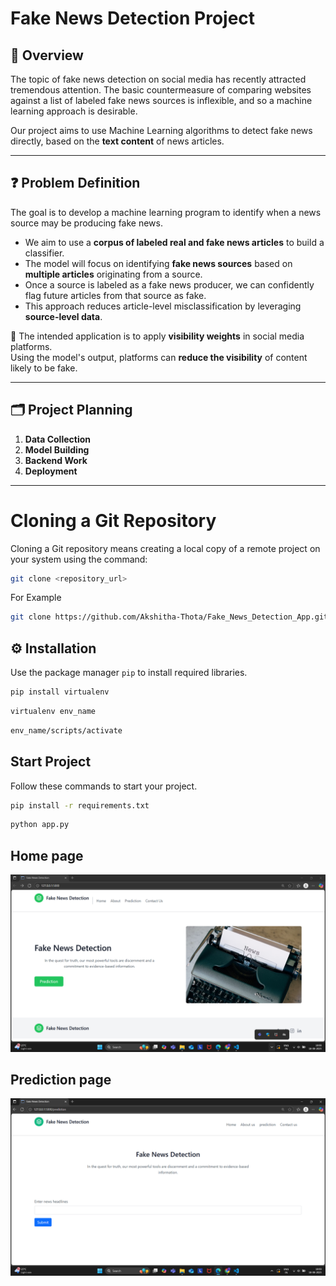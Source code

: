 # Fake News Detection Project

## 📌 Overview

The topic of fake news detection on social media has recently attracted tremendous attention. The basic countermeasure of comparing websites against a list of labeled fake news sources is inflexible, and so a machine learning approach is desirable.

Our project aims to use Machine Learning algorithms to detect fake news directly, based on the **text content** of news articles.

---

## ❓ Problem Definition

The goal is to develop a machine learning program to identify when a news source may be producing fake news.

- We aim to use a **corpus of labeled real and fake news articles** to build a classifier.
- The model will focus on identifying **fake news sources** based on **multiple articles** originating from a source.
- Once a source is labeled as a fake news producer, we can confidently flag future articles from that source as fake.
- This approach reduces article-level misclassification by leveraging **source-level data**.

📌 The intended application is to apply **visibility weights** in social media platforms.  
Using the model's output, platforms can **reduce the visibility** of content likely to be fake.

---

## 🗂️ Project Planning

1. **Data Collection**
2. **Model Building**
3. **Backend Work**
4. **Deployment**


---
# Cloning a Git Repository

Cloning a Git repository means creating a local copy of a remote project on your system using the command:

```bash
git clone <repository_url>
```
For Example 

```bash
git clone https://github.com/Akshitha-Thota/Fake_News_Detection_App.git
```
## ⚙️ Installation

Use the package manager `pip` to install required libraries.

```bash
pip install virtualenv
```
```bash
virtualenv env_name
```
```bash
env_name/scripts/activate
```
## Start Project

Follow these commands to start your project.

```bash
pip install -r requirements.txt
```
```bash
python app.py
```
## Home page

![Test Image 1](https://github.com/Akshitha-Thota/Fake_News_Detection_App/blob/c3cef3a2561b41055e66306f34348ba2a3bd9a2b/Screenshot%202025-08-18%20180905.png)

## Prediction page

![Test Image 1](https://github.com/Akshitha-Thota/Fake_News_Detection_App/blob/c3cef3a2561b41055e66306f34348ba2a3bd9a2b/Screenshot%202025-08-18%20180919.png)
